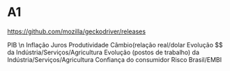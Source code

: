 # A1

https://github.com/mozilla/geckodriver/releases

PIB
\n
Inflação
Juros
Produtividade
Câmbio(relação real/dolar
Evolução $$ da Indústria/Serviços/Agricultura
Evolução (postos de trabalho) da Indústria/Serviços/Agricultura
Confiança do consumidor
Risco Brasil/EMBI
